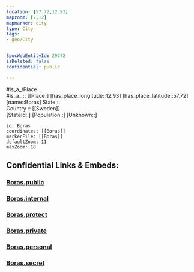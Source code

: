 ```yaml
---
location: [57.72,12.93] 
mapzoom: [7,12] 
mapmarker: city 
type: City
tags:
- geo/City


SpocWebEntityId: 29272
isDeleted: false
confidential: public

---
```

#is_a_/Place  
#is_a_ :: [[Place]] 
[has_place_longitude::12.93] 
[has_place_latitude::57.72] 
[name::Boras] 
State ::  
Country :: [[Sweden]]  
[StateId::] 
[Population::] 
[Unknown::] 


```leaflet
id: Boras
coordinates: [[Boras]] 
markerFile: [[Boras]] 
defaultZoom: 11 
maxZoom: 18
```


## Confidential Links & Embeds: 

### [Boras.public](/_public/\Earth\Continent\Europe\Europe~North\Sweden\Provinces~Sweden\Västra_Götaland\CityBoras.public.md) 

### [Boras.internal](/_internal/\Earth\Continent\Europe\Europe~North\Sweden\Provinces~Sweden\Västra_Götaland\CityBoras.internal.md) 

### [Boras.protect](/_protect/\Earth\Continent\Europe\Europe~North\Sweden\Provinces~Sweden\Västra_Götaland\CityBoras.protect.md) 

### [Boras.private](/_private/\Earth\Continent\Europe\Europe~North\Sweden\Provinces~Sweden\Västra_Götaland\CityBoras.private.md) 

### [Boras.personal](/_personal/\Earth\Continent\Europe\Europe~North\Sweden\Provinces~Sweden\Västra_Götaland\CityBoras.personal.md) 

### [Boras.secret](/_secret/\Earth\Continent\Europe\Europe~North\Sweden\Provinces~Sweden\Västra_Götaland\CityBoras.secret.md)

